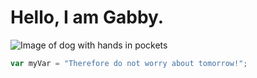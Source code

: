# <h1>Hello, I am Gabby.</h1>
![Image of dog with hands in pockets](https://upload.wikimedia.org/wikipedia/en/c/c7/Chill_guy_original_artwork.jpg)
``` javascript
var myVar = "Therefore do not worry about tomorrow!";
```
